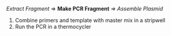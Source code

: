 *Extract Fragment* => **Make PCR Fragment** => *Assemble Plasmid*

1. Combine primers and template with master mix in a stripwell
2. Run the PCR in a thermocycler